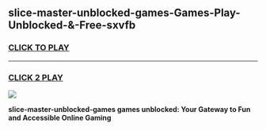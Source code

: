 
## slice-master-unblocked-games-Games-Play-Unblocked-&-Free-sxvfb
<h3>
<a href="https://premium76.site?title=slice-master-unblocked-games&ref=24A">CLICK TO PLAY</a></h3>
<hr>

<h3>
<a href="https://premium76.site?title=slice-master-unblocked-games&ref=24A">CLICK 2 PLAY</a>
  
</h3>

<a href="https://premium76.site?title=slice-master-unblocked-games&ref=24A"><img src="https://clearcache.store/games.png"></a>


**slice-master-unblocked-games games unblocked: Your Gateway to Fun and Accessible Online Gaming**
